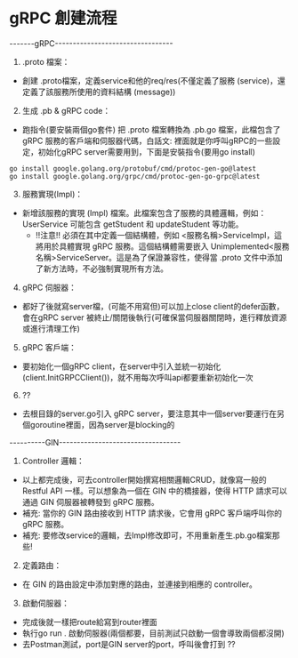 # gRPC 創建流程

-------gRPC---------------------------------

1. .proto 檔案：
- 創建 .proto檔案，定義service和他的req/res(不僅定義了服務 (service)，還定義了該服務所使用的資料結構 (message))

2. 生成 .pb & gRPC code：
- 跑指令(要安裝兩個go套件) 把 .proto 檔案轉換為 .pb.go 檔案，此檔包含了 gRPC 服務的客戶端和伺服器代碼，白話文: 裡面就是你呼叫gRPC的一些設定，初始化gRPC server需要用到，下面是安裝指令(要用go install)
``` shell
go install google.golang.org/protobuf/cmd/protoc-gen-go@latest
go install google.golang.org/grpc/cmd/protoc-gen-go-grpc@latest
```

3. 服務實現(Impl)：
- 新增該服務的實現 (Impl) 檔案。此檔案包含了服務的具體邏輯，例如：UserService 可能包含 getStudent 和 updateStudent 等功能。
  - !!注意!!
     必須在其中定義一個結構體，例如 <服務名稱>ServiceImpl，這將用於具體實現 gRPC 服務。這個結構體需要嵌入 Unimplemented<服務名稱>ServiceServer。這是為了保證兼容性，使得當 .proto 文件中添加了新方法時，不必強制實現所有方法。

4. gRPC 伺服器：
- 都好了後就寫server檔，(可能不用寫但)可以加上close client的defer函數，會在gRPC server 被終止/關閉後執行(可確保當伺服器關閉時，進行釋放資源或進行清理工作)

5. gRPC 客戶端：
- 要初始化一個gRPC client，在server中引入並統一初始化(client.InitGRPCClient())，就不用每次呼叫api都要重新初始化一次

6. ??
- 去根目錄的server.go引入 gRPC server，要注意其中一個server要運行在另個goroutine裡面，因為server是blocking的



----------GIN----------------------------------
1. Controller 邏輯：
- 以上都完成後，可去controller開始撰寫相關邏輯CRUD，就像寫一般的Restful API 一樣。可以想象為一個在 GIN 中的橋接器，使得 HTTP 請求可以通過 GIN 伺服器被轉發到 gRPC 服務。
- 補充: 當你的 GIN 路由接收到 HTTP 請求後，它會用 gRPC 客戶端呼叫你的 gRPC 服務。
- 補充: 要修改service的邏輯，去Impl修改即可，不用重新產生.pb.go檔案那些!

2. 定義路由：
- 在 GIN 的路由設定中添加對應的路由，並連接到相應的 controller。

3. 啟動伺服器：
- 完成後就一樣把route給寫到router裡面
- 執行go run . 啟動伺服器(兩個都要，目前測試只啟動一個會導致兩個都沒開)
- 去Postman測試，port是GIN server的port，呼叫後會打到 ??
